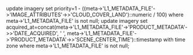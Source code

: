 update imagery set priority=1 - ((meta->'L1_METADATA_FILE'->'IMAGE_ATTRIBUTES'->>'CLOUD_COVER_LAND')::numeric / 100) where meta->'L1_METADATA_FILE' is not null;
update imagery set acquired_at=concat(meta->'L1_METADATA_FILE'->'PRODUCT_METADATA'->>'DATE_ACQUIRED', ' ', meta->'L1_METADATA_FILE'->'PRODUCT_METADATA'->>'SCENE_CENTER_TIME')::timestamp with time zone where meta->'L1_METADATA_FILE' is not null;
